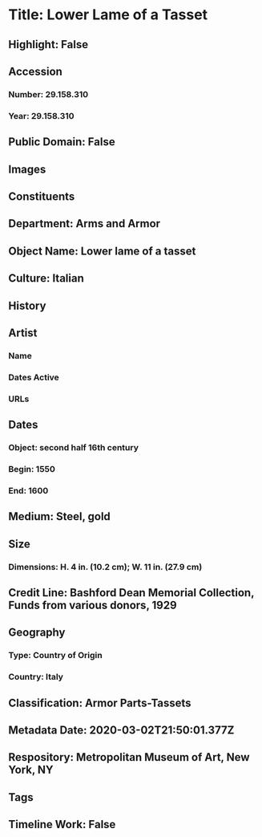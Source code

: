 # Title: Lower Lame of a Tasset
## Highlight: False
## Accession
### Number: 29.158.310
### Year: 29.158.310
## Public Domain: False
## Images
## Constituents
## Department: Arms and Armor
## Object Name: Lower lame of a tasset
## Culture: Italian
## History
## Artist
### Name
### Dates Active
### URLs
## Dates
### Object: second half 16th century
### Begin: 1550
### End: 1600
## Medium: Steel, gold
## Size
### Dimensions: H. 4 in. (10.2 cm); W. 11 in. (27.9 cm)
## Credit Line: Bashford Dean Memorial Collection, Funds from various donors, 1929
## Geography
### Type: Country of Origin
### Country: Italy
## Classification: Armor Parts-Tassets
## Metadata Date: 2020-03-02T21:50:01.377Z
## Respository: Metropolitan Museum of Art, New York, NY
## Tags
## Timeline Work: False